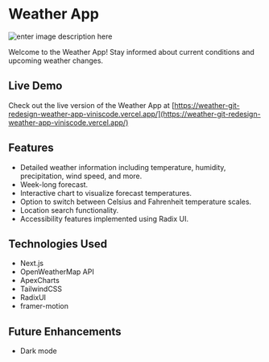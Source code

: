 # Weather App

![enter image description here](https://github.com/ViniSCode/weather-app/blob/redesign/weather-app/public/assets/weather-app-preview.png?raw=true)

Welcome to the Weather App! Stay informed about current conditions and upcoming weather changes.

## Live Demo

Check out the live version of the Weather App at [https://weather-git-redesign-weather-app-viniscode.vercel.app/](https://weather-git-redesign-weather-app-viniscode.vercel.app/)

## Features

- Detailed weather information including temperature, humidity, precipitation, wind speed, and more.
- Week-long forecast.
- Interactive chart to visualize forecast temperatures.
- Option to switch between Celsius and Fahrenheit temperature scales.
- Location search functionality.
- Accessibility features implemented using Radix UI.

## Technologies Used

- Next.js
- OpenWeatherMap API
- ApexCharts
- TailwindCSS
- RadixUI
- framer-motion

## Future Enhancements

- Dark mode
